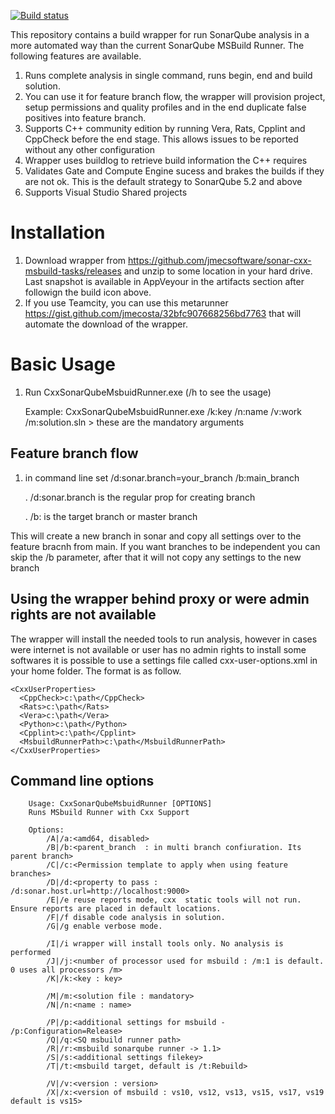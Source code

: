 [![Build status](https://ci.appveyor.com/api/projects/status/pc2gnjt8tji49y3v/branch/master?svg=true)](https://ci.appveyor.com/project/jorgecosta/sonar-cxx-msbuild-tasks/branch/master)


This repository contains a build wrapper for run SonarQube analysis in a more automated way than the current SonarQube MSBuild Runner. The following features are available.  

1. Runs complete analysis in single command, runs begin, end and build solution.
2. You can use it for feature branch flow, the wrapper will provision project, setup permissions and quality profiles and in the end duplicate false positives into feature branch.
3. Supports C++ community edition by running Vera, Rats, Cpplint and CppCheck before the end stage. This allows issues to be reported without any other configuration
4. Wrapper uses buildlog to retrieve build information the C++ requires 
5. Validates Gate and Compute Engine sucess and brakes the builds if they are not ok. This is the default strategy to SonarQube 5.2 and above
6. Supports Visual Studio Shared projects

# Installation
1. Download wrapper from https://github.com/jmecsoftware/sonar-cxx-msbuild-tasks/releases and unzip to some location in your hard drive. Last snapshot is available in AppVeyour in the artifacts section after followign the build icon above.
2. If you use Teamcity, you can use this metarunner https://gist.github.com/jmecosta/32bfc907668256bd7763 that will automate the download of the wrapper.

# Basic Usage
1. Run CxxSonarQubeMsbuidRunner.exe (/h to see the usage)

   Example: CxxSonarQubeMsbuidRunner.exe /k:key /n:name /v:work /m:solution.sln > these are the mandatory arguments

## Feature branch flow 
1. in command line set /d:sonar.branch=your_branch /b:main_branch

   . /d:sonar.branch is the regular prop for creating branch

   . /b: is the target branch or master branch

This will create a new branch in sonar and copy all settings over to the feature bracnh from main. If you want branches to be independent you can skip the /b parameter, after that it will not copy any settings to the new branch

## Using the wrapper behind proxy or were admin rights are not available
The wrapper will install the needed tools to run analysis, however in cases were internet is not available or user has no admin rights to install some softwares it is possible to use a settings file called cxx-user-options.xml in your home folder. The format is as follow.

```
<CxxUserProperties>
  <CppCheck>c:\path</CppCheck>
  <Rats>c:\path</Rats>
  <Vera>c:\path</Vera>
  <Python>c:\path</Python>
  <Cpplint>c:\path</Cpplint>
  <MsbuildRunnerPath>c:\path</MsbuildRunnerPath>
</CxxUserProperties>
```

## Command line options

        Usage: CxxSonarQubeMsbuidRunner [OPTIONS]
        Runs MSbuild Runner with Cxx Support
        
        Options:
            /A|/a:<amd64, disabled>
            /B|/b:<parent_branch  : in multi branch confiuration. Its parent branch>
            /C|/c:<Permission template to apply when using feature branches>
            /D|/d:<property to pass : /d:sonar.host.url=http://localhost:9000>
            /E|/e reuse reports mode, cxx  static tools will not run. Ensure reports are placed in default locations.
            /F|/f disable code analysis in solution.
            /G|/g enable verbose mode.
        
            /I|/i wrapper will install tools only. No analysis is performed
            /J|/j:<number of processor used for msbuild : /m:1 is default. 0 uses all processors /m>
            /K|/k:<key : key>
        
            /M|/m:<solution file : mandatory>
            /N|/n:<name : name>
        
            /P|/p:<additional settings for msbuild - /p:Configuration=Release>
            /Q|/q:<SQ msbuild runner path>
            /R|/r:<msbuild sonarqube runner -> 1.1>       
            /S|/s:<additional settings filekey>
            /T|/t:<msbuild target, default is /t:Rebuild>
        
            /V|/v:<version : version>
            /X|/x:<version of msbuild : vs10, vs12, vs13, vs15, vs17, vs19 default is vs15>
